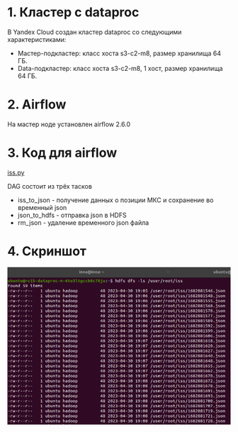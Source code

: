 # 1. Кластер с dataproc
В Yandex Cloud создан кластер dataproc со следующими характеристиками:
 - Мастер-подкластер: класс хоста s3-c2-m8, размер хранилища 64 ГБ.
 - Data-подкластер: класс хоста s3-c2-m8, 1 хост, размер хранилища 64 ГБ.

# 2. Airflow
На мастер ноде установлен airflow 2.6.0

# 3. Код для airflow
[iss.py](iss.py)

DAG состоит из трёх тасков
 - iss_to_json - получение данных о позиции МКС и сохранение во временный json
 - json_to_hdfs - отправка json в HDFS
 - rm_json - удаление временного json файла

# 4. Скриншот
![HDFS Data Screenshot](hw3.png "HDFS Data Screenshot")
